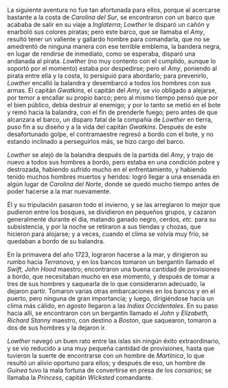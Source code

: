 La siguiente aventura no fue tan afortunada para ellos, porque al acercarse bastante a la costa de *Carolina del Sur*, se encontraron con un barco que acababa de salir en su viaje a *Inglaterra*; _Lowther_ le disparó un cañón y enarboló sus colores piratas; pero este barco, que se llamaba el *Amy*, resultó tener un valiente y gallardo hombre para comandarla, que no se amedrentó de ninguna manera con ese terrible emblema, la bandera negra, en lugar de rendirse de inmediato, como se esperaba, disparó una andanada al pirata. _Lowther_ (no muy contento con el cumplido, aunque lo soportó por el momento) estaba por despedirse; pero el *Amy*, poniendo al pirata entre ella y la costa, lo persiguió para abordarlo; para prevenirlo, _Lowther_ encalló la balandra y desembarcó a todos los hombres con sus armas. El capitán _Gwatkins_, el capitán del *Amy*, se vio obligado a alejarse, por temor a encallar su propio barco; pero al mismo tiempo pensó que por el bien público, debía destruir al enemigo; y por lo tanto se metió en el bote y remó hacia la balandra, con el fin de prenderle fuego; pero antes de que alcanzara el barco, un disparo fatal de la compañía de _Lowther_ en tierra, puso fin a su diseño y a la vida del capitán _Gwatkins_. Después de este desafortunado golpe, el contramaestre regresó a bordo con el bote, y no estando inclinado a perseguirlos más, se hizo cargo del barco.

_Lowther_ se alejó de la balandra después de la partida del *Amy*, y trajo de nuevo a todos sus hombres a bordo, pero estaba en una condición pobre y destrozada, habiendo sufrido mucho en el enfrentamiento, y habiendo tenido muchos hombres muertos y heridos: logró llegar a una ensenada en algún lugar de *Carolina del Norte*, donde se quedó mucho tiempo antes de poder hacerse a la mar nuevamente.

Él y su tripulación pasaron todo el invierno, y se las arreglaron lo mejor que pudieron entre los bosques, se dividieron en pequeños grupos, y cazaron generalmente durante el día, matando ganado negro, cerdos, _etc._ para su subsistencia, y por la noche se retiraron a sus tiendas y chozas, que hicieron para alojarse; y a veces, cuando el clima se volvía muy frío, se quedaban a bordo de su balandra.

En la primavera del año 1723, lograron hacerse a la mar, y dirigieron su rumbo hacia *Terranova*, y en los bancos tomaron un bergantín llamado el *Swift, John Hood* maestro; encontraron una buena cantidad de provisiones a bordo, que necesitaban mucho en ese momento, y después de tomar a tres de sus hombres y saquearla de lo que consideraron adecuado, la dejaron partir. Tomaron varias otras embarcaciones en los bancos y en el puerto, pero ninguna de gran importancia; y luego, dirigiéndose hacia un clima más cálido, en *agosto* llegaron a las *Indias Occidentales*. En su paso hacia allí, se encontraron con un bergantín llamado el *John* y *Elizabeth, Richard Stanny* maestro, con destino a *Boston*, que saquearon, tomaron a dos de sus hombres y la dejaron ir.

_Lowther_ navegó un buen rato entre las islas sin ningún éxito extraordinario, y se vio reducido a una muy pequeña cantidad de provisiones, hasta que tuvieron la suerte de encontrarse con un hombre de *Martinica*, lo que resultó un alivio oportuno para ellos; y después de eso, un hombre de *Guinea* tuvo la mala fortuna de convertirse en presa de los *corsarios*; se llamaba la *Princess*, capitán _Wicksted_ comandante.